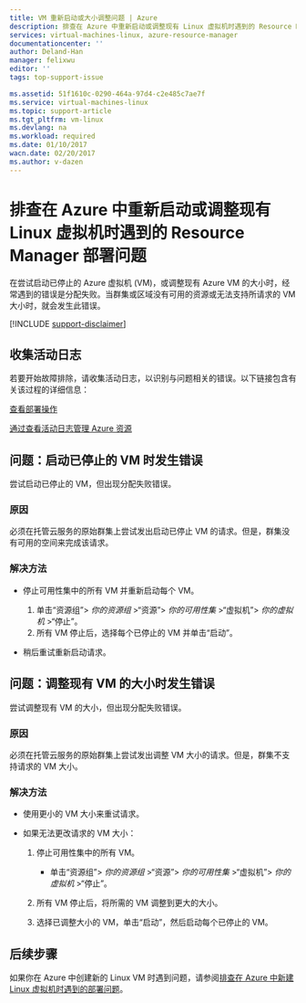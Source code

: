 ```yaml
---
title: VM 重新启动或大小调整问题 | Azure
description: 排查在 Azure 中重新启动或调整现有 Linux 虚拟机时遇到的 Resource Manager 部署问题
services: virtual-machines-linux, azure-resource-manager
documentationcenter: ''
author: Deland-Han
manager: felixwu
editor: ''
tags: top-support-issue

ms.assetid: 51f1610c-0290-464a-97d4-c2e485c7ae7f
ms.service: virtual-machines-linux
ms.topic: support-article
ms.tgt_pltfrm: vm-linux
ms.devlang: na
ms.workload: required
ms.date: 01/10/2017
wacn.date: 02/20/2017
ms.author: v-dazen
---
```


# 排查在 Azure 中重新启动或调整现有 Linux 虚拟机时遇到的 Resource Manager 部署问题
在尝试启动已停止的 Azure 虚拟机 \(VM\)，或调整现有 Azure VM 的大小时，经常遇到的错误是分配失败。当群集或区域没有可用的资源或无法支持所请求的 VM 大小时，就会发生此错误。

[!INCLUDE [support-disclaimer](../../../includes/support-disclaimer.md)]

## 收集活动日志
若要开始故障排除，请收集活动日志，以识别与问题相关的错误。以下链接包含有关该过程的详细信息：

[查看部署操作](../../azure-resource-manager/resource-manager-deployment-operations.md)

[通过查看活动日志管理 Azure 资源](../../azure-resource-manager/resource-group-audit.md)

## 问题：启动已停止的 VM 时发生错误
尝试启动已停止的 VM，但出现分配失败错误。

### 原因
必须在托管云服务的原始群集上尝试发出启动已停止 VM 的请求。但是，群集没有可用的空间来完成该请求。

### 解决方法
* 停止可用性集中的所有 VM 并重新启动每个 VM。

  1. 单击“资源组”\> *你的资源组* \>“资源”\> *你的可用性集* \>“虚拟机”\> *你的虚拟机* \>“停止”。
  2. 所有 VM 停止后，选择每个已停止的 VM 并单击“启动”。
* 稍后重试重新启动请求。

## 问题：调整现有 VM 的大小时发生错误
尝试调整现有 VM 的大小，但出现分配失败错误。

### 原因
必须在托管云服务的原始群集上尝试发出调整 VM 大小的请求。但是，群集不支持请求的 VM 大小。

### 解决方法
* 使用更小的 VM 大小来重试请求。
* 如果无法更改请求的 VM 大小：

  1. 停止可用性集中的所有 VM。

     * 单击“资源组”\> *你的资源组* \>“资源”\> *你的可用性集* \>“虚拟机”\> *你的虚拟机* \>“停止”。
  2. 所有 VM 停止后，将所需的 VM 调整到更大的大小。
  3. 选择已调整大小的 VM，单击“启动”，然后启动每个已停止的 VM。

## 后续步骤
如果你在 Azure 中创建新的 Linux VM 时遇到问题，请参阅[排查在 Azure 中新建 Linux 虚拟机时遇到的部署问题](troubleshoot-deployment-new-vm.md)。

<!---HONumber=Mooncake_0213_2017-->
<!--Update_Description: wording update-->